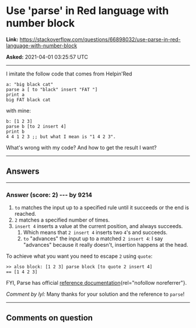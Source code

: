 # Use &#39;parse&#39; in Red language with number block

**Link:**
<https://stackoverflow.com/questions/66898032/use-parse-in-red-language-with-number-block>

**Asked:** 2021-04-01 03:25:57 UTC

------------------------------------------------------------------------

I imitate the follow code that comes from Helpin\'Red

    a: "big black cat"
    parse a [ to "black" insert "FAT "]
    print a
    big FAT black cat

with mine:

    b: [1 2 3]
    parse b [to 2 insert 4]
    print b
    4 4 1 2 3 ;; but what I mean is "1 4 2 3".

What\'s wrong with my code? And how to get the result I want?

------------------------------------------------------------------------

## Answers

------------------------------------------------------------------------

### Answer (score: 2) --- by 9214

1.  `to` matches the input up to a specified rule until it succeeds or
    the end is reached.
2.  `2` matches a specified number of times.
3.  `insert 4` inserts a value at the current position, and always
    succeeds.
    1.  Which means that `2 insert 4` inserts two `4`\'s and succeeds.
    2.  `to` \"advances\" the input up to a matched `2 insert 4`: I say
        \"advances\" because it really doesn\'t, insertion happens at
        the head.

To achieve what you want you need to escape `2` using `quote`:

    >> also block: [1 2 3] parse block [to quote 2 insert 4]
    == [1 4 2 3]

FYI, Parse has official [reference
documentation](https://github.com/red/docs/blob/master/en/parse.adoc){rel="nofollow noreferrer"}.

*Comment by lyl:* Many thanks for your solution and the reference to
`parse`!

------------------------------------------------------------------------

## Comments on question
